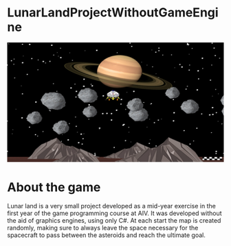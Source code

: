 # LunarLandProjectWithoutGameEngine

![Screenshot](preview_image.png)

About the game
==============
Lunar land is a very small project developed as a mid-year exercise in the first year of the game programming course at AIV. It was developed without the aid of graphics engines, using only C#. At each start the map is created randomly, making sure to always leave the space necessary for the spacecraft to pass between the asteroids and reach the ultimate goal.



